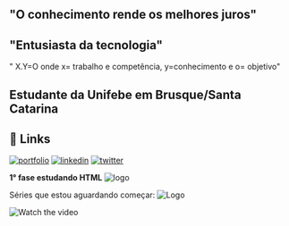 ## "O conhecimento rende os melhores juros" 
## "Entusiasta da tecnologia"
" X.Y=O onde x= trabalho e competência, y=conhecimento e o= objetivo" 
## Estudante da Unifebe em Brusque/Santa Catarina
## 🔗 Links
[![portfolio](https://img.shields.io/badge/my_portfolio-000?style=for-the-badge&logo=ko-fi&logoColor=white)](https://github.com/FelipeIBernardino)
[![linkedin](https://img.shields.io/badge/linkedin-0A66C2?style=for-the-badge&logo=linkedin&logoColor=white)](https://www.linkedin.com/)
[![twitter](https://img.shields.io/badge/twitter-1DA1F2?style=for-the-badge&logo=twitter&logoColor=white)](https://twitter.com/)

**1° fase estudando HTML**
![logo](https://kinsta.com/wp-content/uploads/2021/11/Untitled-54.png)

Séries que estou aguardando começar:
![Logo](https://youtu.be/1iqra1ojEvM)

![Watch the video](https://youtu.be/1iqra1ojEvM?feature=shared)













<!--
**FelipeIBernardino/FelipeIBernardino** is a ✨ _special_ ✨ repository because its `README.md` (this file) appears on your GitHub profile.

Here are some ideas to get you started:

- 🔭 I’m currently working on ...
- 🌱 I’m currently learning ...
- 👯 I’m looking to collaborate on ...
- 🤔 I’m looking for help with ...
- 💬 Ask me about ...
- 📫 How to reach me: ...
- 😄 Pronouns: ...
- ⚡ Fun fact: ...
-->
